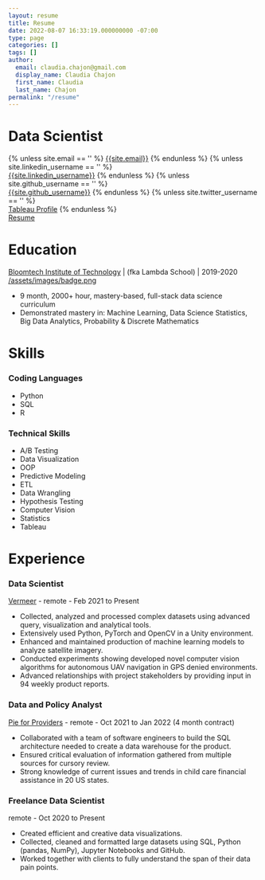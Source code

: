 ```yaml
---
layout: resume
title: Resume
date: 2022-08-07 16:33:19.000000000 -07:00
type: page
categories: []
tags: []
author:
  email: claudia.chajon@gmail.com
  display_name: Claudia Chajon
  first_name: Claudia
  last_name: Chajon
permalink: "/resume"
---
```


# Data Scientist

<div class="column is-full is-size-4">
{% unless site.email == '' %}
<a href="mailto:{{site.email}}" target="_blank" class="has-text-black"><i class="fas fa-envelope"></i> {{site.email}}</a>
{% endunless %}
{% unless site.linkedin_username == '' %}
<br />
<a href="http://www.linkedin.com/in/{{site.linkedin_username}}" target="_blank" class="has-text-black"><i class="fab fa-linkedin"></i> {{site.linkedin_username}}</a>
{% endunless %}
{% unless site.github_username == '' %}
<br />
<a href="http://www.github.com/{{site.github_username}}" target="_blank" class="has-text-black"><i class="fab fa-github"></i> {{site.github_username}}</a>
{% endunless %}
{% unless site.twitter_username == '' %}
<br />
<a href="https://public.tableau.com/app/profile/claudia.chajon" target="_blank" class="has-text-black"><i class="fa-light fa-chart-mixed"></i> Tableau Profile</a>
{% endunless %}
<br />
<a href="assets/images/Claudia_Chajon_Resume.pdf" target="_blank" class="has-text-black"><i class="fa-light fa-file-lines"></i> Resume</a>
</div>

# Education

[Bloomtech Institute of Technology](https://www.bloomtech.com/hire-from-bloomtech) | (fka Lambda School) | 2019-2020
[/assets/images/badge.png](https://www.credly.com/badges/3c7186dc-dfb8-4a22-b974-5c5b7ab5803e/public_url)

- 9 month, 2000+ hour, mastery-based, full-stack data science curriculum
- Demonstrated mastery in: Machine Learning, Data Science Statistics, Big Data Analytics, Probability & Discrete Mathematics

# Skills

### Coding Languages
- Python
- SQL
- R

### Technical Skills

- A/B Testing
- Data Visualization
- OOP
- Predictive Modeling
- ETL
- Data Wrangling
- Hypothesis Testing
- Computer Vision
- Statistics
- Tableau


# Experience

### Data Scientist

[Vermeer](https://www.getvermeer.com/) - remote - Feb 2021 to Present

- Collected, analyzed and processed complex datasets using advanced query, visualization and analytical tools.
- Extensively used Python, PyTorch and OpenCV in a Unity environment.
- Enhanced and maintained production of machine learning models to analyze satellite imagery.
- Conducted experiments showing developed novel computer vision algorithms for autonomous UAV navigation in GPS denied environments.
- Advanced relationships with project stakeholders by providing input in 94 weekly product reports.

### Data and Policy Analyst

[Pie for Providers](https://www.pieforproviders.com/) - remote - Oct 2021 to Jan 2022 (4 month contract)

- Collaborated with a team of software engineers to build the SQL architecture needed to create a data warehouse for the product.
- Ensured critical evaluation of information gathered from multiple sources for cursory review.
- Strong knowledge of current issues and trends in child care financial assistance in 20 US states.

### Freelance Data Scientist

remote - Oct 2020 to Present

- Created efficient and creative data visualizations.
- Collected, cleaned and formatted large datasets using SQL, Python (pandas, NumPy), Jupyter Notebooks and GitHub.
- Worked together with clients to fully understand the span of their data pain points.

